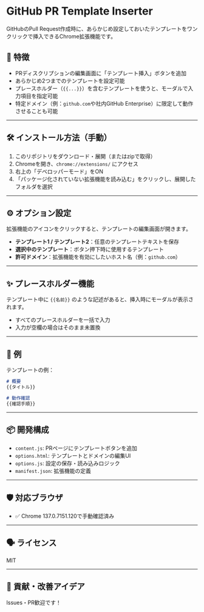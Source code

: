 # GitHub PR Template Inserter

GitHubのPull Request作成時に、あらかじめ設定しておいたテンプレートをワンクリックで挿入できるChrome拡張機能です。

## 🧩 特徴

- PRディスクリプションの編集画面に「テンプレート挿入」ボタンを追加
- あらかじめ2つまでのテンプレートを設定可能
- プレースホルダー（`{{...}}`）を含むテンプレートを使うと、モーダルで入力項目を指定可能
- 特定ドメイン（例：`github.com`や社内GitHub Enterprise）に限定して動作させることも可能

---

## 🛠 インストール方法（手動）

1. このリポジトリをダウンロード・展開（またはzipで取得）
2. Chromeを開き、`chrome://extensions/` にアクセス
3. 右上の「デベロッパーモード」をON
4. 「パッケージ化されていない拡張機能を読み込む」をクリックし、展開したフォルダを選択

---

## ⚙️ オプション設定

拡張機能のアイコンをクリックすると、テンプレートの編集画面が開きます。

- **テンプレート1 / テンプレート2**：任意のテンプレートテキストを保存
- **選択中のテンプレート**：ボタン押下時に使用するテンプレート
- **許可ドメイン**：拡張機能を有効にしたいホスト名（例：`github.com`）

---

## ✨ プレースホルダー機能

テンプレート中に `{{名前}}` のような記述があると、挿入時にモーダルが表示されます。

- すべてのプレースホルダーを一括で入力
- 入力が空欄の場合はそのまま未置換

---

## 📝 例

テンプレートの例：

```md
# 概要
{{タイトル}}

# 動作確認
{{確認手順}}
```

---

## 📦 開発構成

- `content.js`: PRページにテンプレートボタンを追加
- `options.html`: テンプレートとドメインの編集UI
- `options.js`: 設定の保存・読み込みロジック
- `manifest.json`: 拡張機能の定義

---

## 🛡 対応ブラウザ

- ✅ Chrome 137.0.7151.120で手動確認済み

---

## 🗣 ライセンス

MIT

---

## 🙌 貢献・改善アイデア

Issues・PR歓迎です！
